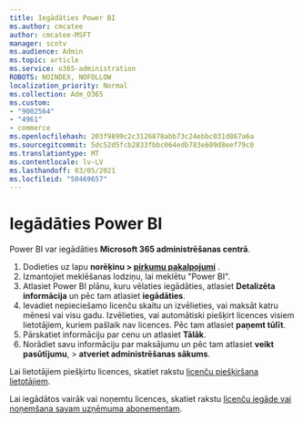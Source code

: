 ```yaml
---
title: Iegādāties Power BI
ms.author: cmcatee
author: cmcatee-MSFT
manager: scotv
ms.audience: Admin
ms.topic: article
ms.service: o365-administration
ROBOTS: NOINDEX, NOFOLLOW
localization_priority: Normal
ms.collection: Adm_O365
ms.custom:
- "9002564"
- "4961"
- commerce
ms.openlocfilehash: 203f9899c2c3126878abb73c24ebbc031d867a6a
ms.sourcegitcommit: 5dc52d5fcb2833fbbc064edb783e609d8eef79c0
ms.translationtype: MT
ms.contentlocale: lv-LV
ms.lasthandoff: 03/05/2021
ms.locfileid: "50469657"
---
```

# <a name="purchase-power-bi"></a>Iegādāties Power BI

Power BI var iegādāties **Microsoft 365 administrēšanas centrā**.

1. Dodieties uz lapu **norēķinu > [pirkumu pakalpojumi](https://go.microsoft.com/fwlink/p/?linkid=868433)** .
2. Izmantojiet meklēšanas lodziņu, lai meklētu "Power BI".
3. Atlasiet Power BI plānu, kuru vēlaties iegādāties, atlasiet **Detalizēta informācija** un pēc tam atlasiet **iegādāties**.
4. Ievadiet nepieciešamo licenču skaitu un izvēlieties, vai maksāt katru mēnesi vai visu gadu. Izvēlieties, vai automātiski piešķirt licences visiem lietotājiem, kuriem pašlaik nav licences. Pēc tam atlasiet **paņemt tūlīt**.
5. Pārskatiet informāciju par cenu un atlasiet **Tālāk**.
6. Norādiet savu informāciju par maksājumu un pēc tam atlasiet **veikt pasūtījumu**,  >  **atveriet administrēšanas sākums**.

Lai lietotājiem piešķirtu licences, skatiet rakstu [licenču piešķiršana lietotājiem](https://docs.microsoft.com/microsoft-365/admin/manage/assign-licenses-to-users).

Lai iegādātos vairāk vai noņemtu licences, skatiet rakstu [licenču iegāde vai noņemšana savam uzņēmuma abonementam](https://docs.microsoft.com/microsoft-365/commerce/licenses/buy-licenses).